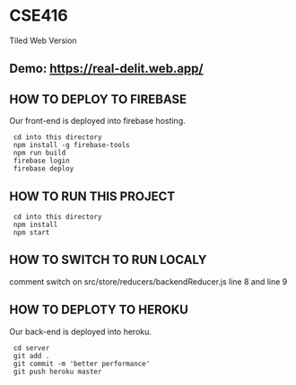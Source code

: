 # CSE416
Tiled Web Version


## Demo: https://real-delit.web.app/


## HOW TO DEPLOY TO FIREBASE
Our front-end is deployed into firebase hosting.

```
 cd into this directory
 npm install -g firebase-tools
 npm run build
 firebase login
 firebase deploy
```

## HOW TO RUN THIS PROJECT 

```
 cd into this directory
 npm install
 npm start
```

## HOW TO SWITCH TO RUN LOCALY

comment switch on src/store/reducers/backendReducer.js line 8 and line 9

## HOW TO DEPLOTY TO HEROKU     
Our back-end is deployed into heroku.
```
 cd server
 git add .
 git commit -m 'better performance'
 git push heroku master
```